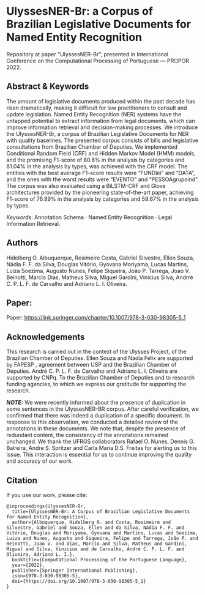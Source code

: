 # UlyssesNER-Br: a Corpus of Brazilian Legislative Documents for Named Entity Recognition
Repository at paper "UlyssesNER-Br", presented in International Conference on the Computational Processing of Portuguese ― PROPOR 2022.

## Abstract & Keywords
The amount of legislative documents produced within the past decade has risen dramatically, making it difficult for law practitioners to consult and update legislation. Named Entity Recognition (NER) systems have the untapped potential to extract information from legal documents, which can improve information retrieval and decision-making processes. We introduce the UlyssesNER-Br, a corpus of Brazilian Legislative Documents for NER with quality baselines. The presented corpus consists of bills and legislative consultations from Brazilian Chamber of Deputies. We implemented Conditional Random Field (CRF) and Hidden Markov Model (HMM) models, and the promising F1-score of 80.8% in the analysis by categories and 81.04% in the analysis by types, was achieved with the CRF model. The entities with the best average F1-score results were “FUNDlei” and “DATA”, and the ones with the worst results were “EVENTO” and “PESSOAgrupoind”. The corpus was also evaluated using a BiLSTM-CRF and Glove architectures provided by the pioneering state-of-the-art paper, achieving F1-score of 76.89% in the analysis by categories and 59.67% in the analysis by types. 

*Keywords*: Annotation Schema · Named Entity Recognition · Legal Information Retrieval.

## Authors
Hidelberg O. Albuquerque, Rosimeire Costa, Gabriel Silvestre, Ellen Souza, Nádia F. F. da Silva, Douglas Vitório, Gyovana Moriyama, Lucas Martins, Luiza Soezima, Augusto Nunes, Felipe Siqueira, João P. Tarrega, Joao V. Beinotti, Marcio Dias, Matheus Silva, Miguel Gardini, Vinicius Silva, Andrré C. P. L. F. de Carvalho and Adriano L. I. Oliveira.

## Paper:
Paper: https://link.springer.com/chapter/10.1007/978-3-030-98305-5_1

## Acknowledgements
This research is carried out in the context of the Ulysses Project, of the Brazilian Chamber of Deputies. Ellen Souza and Nadia Félix are supported by FAPESP , agreement between USP and the Brazilian Chamber of Deputies. André C. P. L. F. de Carvalho and Adriano L. I. Oliveira are supported by CNPq. To the Brazilian Chamber of Deputies and to research funding agencies, to which we express our gratitude for supporting the research.

**_NOTE:_** We were recently informed about the presence of duplication in some sentences in the UlyssesNER-BR corpus. After careful verification, we confirmed that there was indeed a duplication of a specific document. In response to this observation, we conducted a detailed review of the annotations in these documents. We note that, despite the presence of redundant content, the consistency of the annotations remained unchanged. We thank the UFRGS collaborators Rafael O. Nunes, Dennis G. Balreira, Andre S. Spritzer and Carla Maria D.S. Freitas for alerting us to this issue. This interaction is essential for us to continue improving the quality and accuracy of our work.

## Citation
If you use our work, please cite:
```
@inproceedings{UlyssesNER-Br,
  title={UlyssesNER-Br: A Corpus of Brazilian Legislative Documents for Named Entity Recognition}, 
  author={Albuquerque, Hidelberg O. and Costa, Rosimeire and Silvestre, Gabriel and Souza, Ellen and da Silva, Nádia F. F. and Vitório, Douglas and Moriyama, Gyovana and Martins, Lucas and Soezima, Luiza and Nunes, Augusto and Siqueira, Felipe and Tarrega, João P. and Beinotti, Joao V. and Dias, Marcio and Silva, Matheus and Gardini, Miguel and Silva, Vinicius and de Carvalho, André C. P. L. F. and Oliveira, Adriano L. I.},
  booktitle={Computational Processing of the Portuguese Language},
  year={2022},
  publisher={Springer International Publishing},
  isbn={978-3-030-98305-5},
  doi={https://doi.org/10.1007/978-3-030-98305-5_1}
}
```
